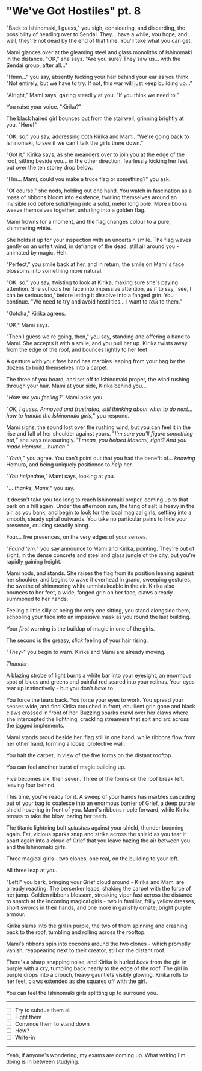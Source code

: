 # "We've Got Hostiles" pt. 8

"Back to Ishinomaki, I guess," you sigh, considering, and discarding, the possibility of heading over to Sendai. They... have a while, you hope, and... well, they're not dead by the end of that time. You'll take what you can get.

Mami glances over at the gleaming steel and glass monoliths of Ishinomaki in the distance. "OK," she says. "Are you sure? They saw us... with the Sendai group, after all..."

"Hmm..." you say, absently tucking your hair behind your ear as you think. "Not entirely, but we have to try. If not, this war will just keep building up..."

"Alright," Mami says, gazing steadily at you. "If you think we need to."

You raise your voice. "Kirika?"

The black haired girl bounces out from the stairwell, grinning brightly at you. "Here!"

"OK, so," you say, addressing both Kirika and Mami. "We're going back to Ishinomaki, to see if we can't talk the girls there down."

"Got it," Kirika says, as she meanders over to join you at the edge of the roof, sitting beside you... in the other direction, fearlessly kicking her feet out over the ten storey drop below.

"Hm... Mami, could you make a truce flag or something?" you ask.

"Of course," she nods, holding out one hand. You watch in fascination as a mass of ribbons bloom into existence, twirling themselves around an invisible rod before solidifying into a solid, meter long pole. More ribbons weave themselves together, unfurling into a golden flag.

Mami frowns for a moment, and the flag changes colour to a pure, shimmering white.

She holds it up for your inspection with an uncertain smile. The flag waves gently on an unfelt wind, in defiance of the dead, still air around you - animated by magic. Heh.

"Perfect," you smile back at her, and in return, the smile on Mami's face blossoms into something more natural.

"OK, so," you say, twisting to look at Kirika, making sure she's paying attention. She schools her face into impassive attention, as if to say, 'see, I can be serious too,' before letting it dissolve into a fanged grin. You continue. "We need to try and avoid hostilities... I want to *talk* to them."

"Gotcha," Kirika agrees.

"OK," Mami says.

"Then I guess we're going, then," you say, standing and offering a hand to Mami. She accepts it with a smile, and you pull her up. Kirika twists away from the edge of the roof, and bounces lightly to her feet

A gesture with your free hand has marbles leaping from your bag by the dozens to build themselves into a carpet.

The three of you board, and set off to Ishinomaki proper, the wind rushing through your hair. Mami at your side, Kirika behind you...

"*How are you feeling?*" Mami asks you.

"*OK, I guess. Annoyed and frustrated, still thinking about what to do next... how to handle the Ishinomaki girls,*" you respond.

Mami sighs, the sound lost over the rushing wind, but you can feel it in the rise and fall of her shoulder against yours. "*I'm sure you'll figure something out,*" she says reassuringly. "*I mean, you helped Masami, right? And you made Homura... human.*"

"*Yeah,*" you agree. You can't point out that you had the benefit of... *knowing* Homura, and being uniquely positioned to *help* her.

"*You helped*me," Mami says, looking at you.

"*... thanks, Mami,*" you say.

It doesn't take you too long to reach Ishinomaki proper, coming up to that park on a hill again. Under the afternoon sun, the tang of salt is heavy in the air, as you bank, and begin to look for the local magical girls, settling into a smooth, steady spiral outwards. You take no particular pains to hide your presence, cruising steadily along.

Four... five presences, on the very edges of your senses.

"*Found 'em,*" you say announce to Mami and Kirika, pointing. They're out of sight, in the dense concrete and steel and glass jungle of the city, but you're rapidly gaining height.

Mami nods, and stands. She raises the flag from its position leaning against her shoulder, and begins to wave it overhead in grand, sweeping gestures, the swathe of shimmering white unmistakeable in the air. Kirika also bounces to her feet, a wide, fanged grin on her face, claws already summoned to her hands.

Feeling a little silly at being the only one sitting, you stand alongside them, schooling your face into an impassive mask as you round the last building.

Your *first* warning is the buildup of magic in one of the girls.

The second is the greasy, *slick* feeling of your hair rising.

"*They-*" you begin to warn. Kirika and Mami are already moving.

*Thunder*.

A blazing strobe of light burns a white bar into your eyesight, an enormous spot of blues and greens and painful red seared into your retinas. Your eyes tear up instinctively - but you don't *have* to.

You force the tears back. You force your eyes to work. You spread your senses wide, and find Kirika crouched in front, ebullient grin gone and black claws crossed in front of her. Buzzing sparks crawl over her claws where she intercepted the lightning, crackling streamers that spit and arc across the jagged implements.

Mami stands proud beside her, flag still in one hand, while ribbons flow from her other hand, forming a loose, protective wall.

You halt the carpet, in view of the five forms on the distant rooftop.

You can feel another burst of magic building up.

Five becomes six, then seven. Three of the forms on the roof break left, leaving four behind.

This time, you're ready for it. A sweep of your hands has marbles cascading out of your bag to coalesce into an enormous barrier of Grief, a deep purple shield hovering in front of you. Mami's ribbons ripple forward, while Kirika tenses to take the blow, baring her teeth.

The titanic lightning bolt *splashes* against your shield, thunder booming again. Fat, vicious sparks snap and strike across the shield as you tear it apart again into a cloud of Grief that you leave hazing the air between you and the Ishinomaki girls.

Three magical girls - two clones, one real, on the building to your left.

All three leap at you.

"Left!" you bark, bringing your Grief cloud around - Kirika and Mami are already reacting. The berserker leaps, shaking the carpet with the force of her jump. Golden ribbons blossom, streaking viper fast across the distance to snatch at the incoming magical girls - two in familiar, frilly yellow dresses, short swords in their hands, and one more in garishly ornate, bright purple armour.

Kirika slams into the girl in purple, the two of them spinning and crashing back to the roof, tumbling and rolling across the rooftop.

Mami's ribbons spin into cocoons around the two clones - which promptly vanish, reappearing next to their creator, still on the distant roof.

There's a sharp snapping noise, and Kirika is hurled *back* from the girl in purple with a cry, tumbling back nearly to the edge of the roof. The girl in purple drops into a crouch, heavy gauntlets visibly glowing. Kirika rolls to her feet, claws extended as she squares off with the girl.

You can feel the Ishinomaki girls splitting up to surround you.

---

- [ ] Try to subdue them all
- [ ] Fight them
- [ ] Convince them to stand down
- [ ] How?
- [ ] Write-in

---

Yeah, if anyone's wondering, my exams are coming up. What writing I'm doing is in between studying.
